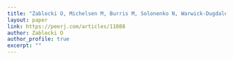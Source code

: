 ```yaml
---
title: "Zablocki O, Michelsen M, Burris M, Solonenko N, Warwick-Dugdale J, Ghosh R, Pett-Ridge J, Sullivan MB, Temperton B. 2021. VirION2: a short- and long-read sequencing and informatics workflow to study the genomic diversity of viruses in nature. PeerJ 9:e11088. DOI: 10.7717/peerj.11088."
layout: paper
link: https://peerj.com/articles/11088
author: Zablocki O
author_profile: true
excerpt: ""
---
```

